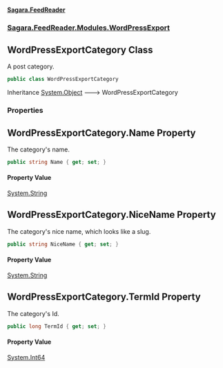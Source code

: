 #### [Sagara.FeedReader](index.md 'index')
### [Sagara.FeedReader.Modules.WordPressExport](index.md#Sagara.FeedReader.Modules.WordPressExport 'Sagara.FeedReader.Modules.WordPressExport')

## WordPressExportCategory Class

A post category.

```csharp
public class WordPressExportCategory
```

Inheritance [System.Object](https://docs.microsoft.com/en-us/dotnet/api/System.Object 'System.Object') &#129106; WordPressExportCategory
### Properties

<a name='Sagara.FeedReader.Modules.WordPressExport.WordPressExportCategory.Name'></a>

## WordPressExportCategory.Name Property

The category's name.

```csharp
public string Name { get; set; }
```

#### Property Value
[System.String](https://docs.microsoft.com/en-us/dotnet/api/System.String 'System.String')

<a name='Sagara.FeedReader.Modules.WordPressExport.WordPressExportCategory.NiceName'></a>

## WordPressExportCategory.NiceName Property

The category's nice name, which looks like a slug.

```csharp
public string NiceName { get; set; }
```

#### Property Value
[System.String](https://docs.microsoft.com/en-us/dotnet/api/System.String 'System.String')

<a name='Sagara.FeedReader.Modules.WordPressExport.WordPressExportCategory.TermId'></a>

## WordPressExportCategory.TermId Property

The category's Id.

```csharp
public long TermId { get; set; }
```

#### Property Value
[System.Int64](https://docs.microsoft.com/en-us/dotnet/api/System.Int64 'System.Int64')